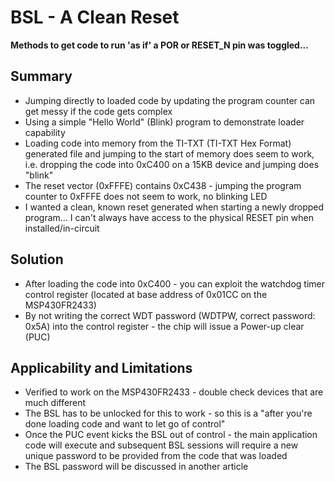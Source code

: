# BSL - A Clean Reset

**Methods to get code to run 'as if' a POR or RESET_N pin was toggled...**

## Summary

- Jumping directly to loaded code by updating the program counter can get messy if the code gets complex
- Using a simple "Hello World" (Blink) program to demonstrate loader capability
- Loading code into memory from the TI-TXT (TI-TXT Hex Format) generated file and jumping to the start of memory does seem to work, i.e. dropping the code into 0xC400 on a 15KB device and jumping does "blink"
- The reset vector (0xFFFE) contains 0xC438 - jumping the program counter to 0xFFFE does not seem to work, no blinking LED
- I wanted a clean, known reset generated when starting a newly dropped program... I can't always have access to the physical RESET pin when installed/in-circuit

## Solution

- After loading the code into 0xC400 - you can exploit the watchdog timer control register (located at base address of 0x01CC on the MSP430FR2433)
- By not writing the correct WDT password (WDTPW, correct password: 0x5A) into the control register - the chip will issue a Power-up clear (PUC)

## Applicability and Limitations

- Verified to work on the MSP430FR2433 - double check devices that are much different
- The BSL has to be unlocked for this to work - so this is a "after you're done loading code and want to let go of control"
- Once the PUC event kicks the BSL out of control - the main application code will execute and subsequent BSL sessions will require a new unique password to be provided from the code that was loaded
- The BSL password will be discussed in another article
